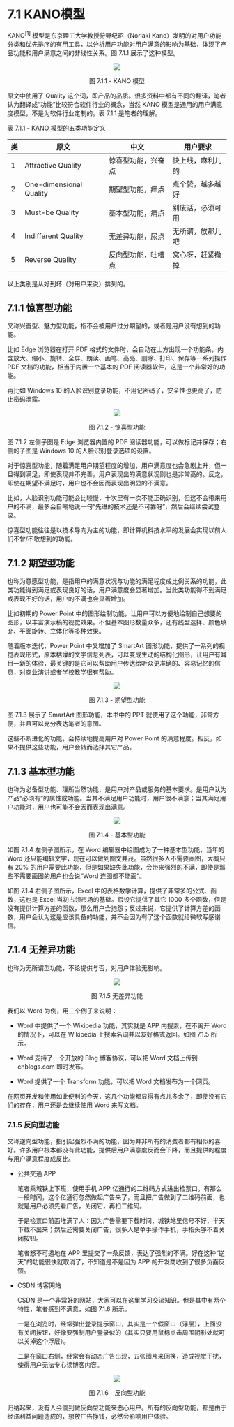 # 7.1 KANO模型

KANO$^{[1]}$ 模型是东京理工大学教授狩野纪昭（Noriaki Kano）发明的对用户功能分类和优先排序的有用工具，以分析用户功能对用户满意的影响为基础，体现了产品功能和用户满意之间的非线性关系。图 7.1.1 展示了这种模型。

<div align="center">
<img src="Images/Slide3.JPG"/>

图 7.1.1 - KANO 模型
</div>

原文中使用了 Quality 这个词，即产品的品质。很多资料中都有不同的翻译，笔者认为翻译成“功能”比较符合软件行业的概念，当然 KANO 模型是通用的用户满意度模型，不是为软件行业定制的。表 7.1.1 是笔者的理解。

表 7.1.1 - KANO 模型的五类功能定义

|类|原文|中文|用户要求|
|--|--|--|--|
|1|Attractive Quality|惊喜型功能，兴奋点|快上线，麻利儿的|
|2|One-dimensional Quality|期望型功能，痒点|点个赞，越多越好|
|3|Must-be Quality|基本型功能，痛点|别废话，必须可用|
|4|Indifferent Quality|无差异功能，尿点|无所谓，放那儿吧|
|5|Reverse Quality|反向型功能，吐槽点|窝心呀，赶紧撤掉|

以上类别是从好到坏（对用户来说）排列的。

## 7.1.1 惊喜型功能

又称兴奋型、魅力型功能，指不会被用户过分期望的，或者是用户没有想到的功能。

比如 Edge 浏览器在打开 PDF 格式的文件时，会自动在上方出现一个功能条，内含放大、缩小、旋转、全屏、朗读、画笔、高亮、删除、打印、保存等一系列操作 PDF 文档的功能，相当于内置一个基本的 PDF 阅读器软件，这是一个非常好的功能。

再比如 Windows 10 的人脸识别登录功能，不用记密码了，安全性也更高了，防止密码泄露。

<div align="center">
<img src="Images/Slide4.JPG"/>

图 7.1.2 - 惊喜型功能
</div>

图 7.1.2 左侧子图是 Edge 浏览器内置的 PDF 阅读器功能，可以做标记并保存；右侧的子图是 Windows 10 的人脸识别登录选项的设置。

对于惊喜型功能，随着满足用户期望程度的增加，用户满意度也会急剧上升，但一旦得到满足，即使表现并不完善，用户表现出的满意状况则也是非常高的。反之，即使在期望不满足时，用户也不会因而表现出明显的不满意。

比如，人脸识别功能可能会比较慢，十次里有一次不能正确识别，但这不会带来用户的不满，最多会自嘲地说一句“先进的技术还是不可靠呀”，然后会继续尝试登录。

惊喜型功能往往是以技术导向为主的功能，即计算机科技水平的发展会实现以前人们不曾/不敢想到的功能。

## 7.1.2 期望型功能

也称为意愿型功能，是指用户的满意状况与功能的满足程度成比例关系的功能，此类功能得到满足或表现良好的话，用户满意度会显著增加。当此类功能得不到满足或表现不好的话，用户的不满也会显著增加。

比如初期的 Power Point 中的图形绘制功能，让用户可以方便地绘制自己想要的图形，以丰富演示稿的视觉效果。不但基本图形数量众多，还有线型选择、颜色填充、平面旋转、立体化等多种效果。

随着版本迭代，Power Point 中又增加了 SmartArt 图形功能，提供了一系列的视觉表现形式，原本枯燥的文字信息列表，可以变成生动的结构化图形，让用户有耳目一新的体验，最关键的是它可以帮助用户传达给听众更准确的、容易记忆的信息，对商业演讲或者学校教学很有帮助。

<div align="center">
<img src="Images/Slide5.JPG"/>

图 7.1.3 - 期望型功能
</div>

图 7.1.3 展示了 SmartArt 图形功能，本书中的 PPT 就使用了这个功能，非常方便，并且可以充分表达笔者的意图。

这些不断进化的功能，会持续地提高用户对 Power Point 的满意程度。相反，如果不提供这些功能，用户会转而选择其它产品。

## 7.1.3 基本型功能

也称为必备型功能、理所当然功能，是用户对产品或服务的基本要求。是用户认为产品“必须有”的属性或功能。当其不满足用户功能时，用户很不满意；当其满足用户功能时，用户也可能不会因而表现出满意。

<div align="center">
<img src="Images/Slide6.JPG"/>

图 7.1.4 - 基本型功能
</div>

如图 7.1.4 左侧子图所示，在 Word 编辑器中绘图成为了一种基本型功能，当年的 Word 还只能编辑文字，现在可以做到图文并茂。虽然很多人不需要画图，大概只有 20% 的用户需要此功能，但是如果缺失此功能，会带来强烈的不满，即使是那些不需要画图的用户也会说“Word 连图都不能画”。

如图 7.1.4 右侧子图所示，Excel 中的表格数学计算，提供了非常多的公式、函数，这也是 Excel 当初占领市场的基础。假设它提供了其它 1000 多个函数，但是没有提供计算方差的函数，那么用户会抱怨；反过来说，它提供了计算方差的函数，用户会认为这是应该具备的功能，并不会因为有了这个函数就给微软写感谢信。

## 7.1.4 无差异功能

也称为无所谓型功能，不论提供与否，对用户体验无影响。

<div align="center">
<img src="Images/Slide7.JPG"/>

图 7.1.5 无差异功能
</div>

我们以 Word 为例，用三个例子来说明：

 - Word 中提供了一个 Wikipedia 功能，其实就是 APP 内搜索，在不离开 Word 的情况下，可以在 Wikipedia 上搜索名词并以友好格式返回。如图 7.1.5 所示。

 - Word 支持了一个开放的 Blog 博客协议，可以把 Word 文档上传到 cnblogs.com 即时发布。
  
 - Word 提供了一个 Transform 功能，可以把 Word 文档发布为一个网页。

在网页开发和使用如此便利的今天，这几个功能都显得有点儿多余了，即使没有它们的存在，用户还是会继续使用 Word 来写文档。

### 7.1.5 反向型功能

又称逆向型功能，指引起强烈不满的功能，因为并非所有的消费者都有相似的喜好。许多用户根本都没有此功能，提供后用户满意度反而会下降，而且提供的程度与用户满意程度成反比。

- 公共交通 APP

  笔者乘城铁上下班，使用手机 APP 亿通行的二维码方式进出检票口。有那么一段时间，这个亿通行忽然做起广告来了，而且把广告做到了二维码前面，也就是用户必须先看广告，关闭它，再扫二维码。

  于是检票口前面堆满了人：因为广告需要下载时间，城铁站里信号不好，半天下载不出来；然后还需要关闭广告，很多人是单手操作手机，手指头够不着关闭按钮。

  笔者怒不可遏地在 APP 里提交了一条反馈，表达了强烈的不满。好在这种“逆天”的功能很快就取消了，不知道是不是因为 APP 的开发商收到了很多负面反馈。

- CSDN 博客网站
  
  CSDN 是一个非常好的网站，大家可以在这里学习交流知识。但是其中有两个特性，笔者感到不满意，如图 7.1.6 所示。

  一是在浏览时，经常弹出登录提示窗口，其实是一个假窗口（浮层），上面没有关闭按钮，好像要强制用户登录似的（其实只要用鼠标点击周围阴影处就可以关掉这个浮层）。

  二是在窗口右侧，经常会有动态广告出现，五张图片来回换，造成视觉干扰，使得用户无法专心读博客内容。

<div align="center">
<img src="Images/Slide8.JPG"/>

图 7.1.6 - 反向型功能
</div>

归纳起来，没有人会傻到做反向型功能来恶心用户。所有的反向型功能，都是由于经济利益问题造成的，想放广告挣钱，必然会影响用户体验。
